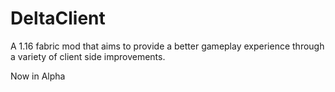 # DeltaClient
A 1.16 fabric mod that aims to provide a better gameplay experience through a variety of client side improvements.

Now in Alpha

